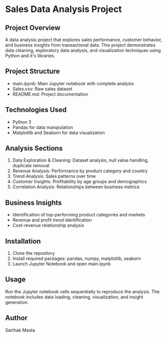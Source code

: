 # Sales Data Analysis Project

## Project Overview
A data analysis project that explores sales performance, customer behavior, and business insights from transactional data. This project demonstrates data cleaning, exploratory data analysis, and visualization techniques using Python and it's libraries.

## Project Structure
- main.ipynb: Main Jupyter notebook with complete analysis
- Sales.csv: Raw sales dataset
- README.md: Project documentation

## Technologies Used
- Python 3
- Pandas for data manipulation
- Matplotlib and Seaborn for data visualization

## Analysis Sections
1. Data Exploration & Cleaning: Dataset analysis, null value handling, duplicate removal
2. Revenue Analysis: Performance by product category and country
3. Trend Analysis: Sales patterns over time
4. Customer Insights: Profitability by age groups and demographics
5. Correlation Analysis: Relationships between business metrics

## Business Insights
- Identification of top-performing product categories and markets
- Revenue and profit trend identification
- Cost-revenue relationship analysis

## Installation
1. Clone the repository
2. Install required packages: pandas, numpy, matplotlib, seaborn
3. Launch Jupyter Notebook and open main.ipynb

## Usage
Run the Jupyter notebook cells sequentially to reproduce the analysis. The notebook includes data loading, cleaning, visualization, and insight generation.

## Author
Sarthak Masta
